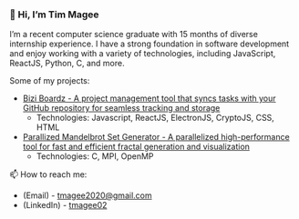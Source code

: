 ### 👋 Hi, I’m Tim Magee
I’m a recent computer science graduate with 15 months of diverse internship experience. I have a strong foundation in software development and enjoy working with a variety of technologies, including JavaScript, ReactJS, Python, C, and more.

Some of my projects:
- [Bizi Boardz - A project management tool that syncs tasks with your GitHub repository for seamless tracking and storage](https://github.com/tmagee02/bizi-boardz)
  - Technologies: Javascript, ReactJS, ElectronJS, CryptoJS, CSS, HTML
- [Parallized Mandelbrot Set Generator - A parallelized high-performance tool for fast and efficient fractal generation and visualization](https://github.com/tmagee02/mandelbrot-generator)
  - Technologies: C, MPI, OpenMP

📫 How to reach me:
-   (Email) - tmagee2020@gmail.com
-   (LinkedIn) - [tmagee02](https://www.linkedin.com/in/tmagee2020/)

<!---
tmagee02/tmagee02 is a ✨ special ✨ repository because its `README.md` (this file) appears on your GitHub profile.
You can click the Preview link to take a look at your changes.
--->
